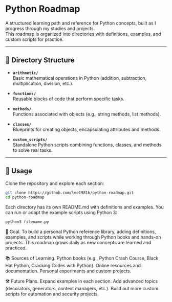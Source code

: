 # Python Roadmap

A structured learning path and reference for Python concepts, built as I progress through my studies and projects.  
This roadmap is organized into directories with definitions, examples, and custom scripts for practice.  

---

## 📂 Directory Structure

- **`arithmetic/`**  
  Basic mathematical operations in Python (addition, subtraction, multiplication, division, etc.).  

- **`functions/`**  
  Reusable blocks of code that perform specific tasks.  

- **`methods/`**  
  Functions associated with objects (e.g., string methods, list methods).  

- **`classes/`**  
  Blueprints for creating objects, encapsulating attributes and methods.  

- **`custom_scripts/`**  
  Standalone Python scripts combining functions, classes, and methods to solve real tasks.  

---

## 🚀 Usage

Clone the repository and explore each section:

```bash
git clone https://github.com/lee1981b/python-roadmap.git
cd python-roadmap
```

Each directory has its own README.md with definitions and examples.
You can run or adapt the example scripts using Python 3:

```bash
python3 filename.py
```

🎯 Goal.
To build a personal Python reference library, adding definitions, examples, and scripts while working through Python books and hands-on projects.
This roadmap grows daily as new concepts are learned and practiced.

📚 Sources of Learning.
Python books (e.g., Python Crash Course, Black Hat Python, Cracking Codes with Python).
Online resources and documentation.
Personal experiments and custom projects.

🛠️ Future Plans.
Expand examples in each section.
Add advanced topics (decorators, generators, context managers, etc.).
Build out more custom scripts for automation and security projects.
